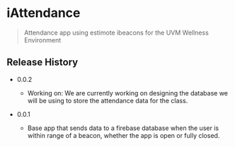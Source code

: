# iAttendance
> Attendance app using estimote ibeacons for the UVM Wellness Environment

## Release History
* 0.0.2
    * Working on:
      We are currently working on designing the database we will be using to store the attendance data for the class.

* 0.0.1
    * Base app that sends data to a firebase database when the user is within range of a beacon, whether the app is open or fully closed.
